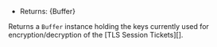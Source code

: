 <!-- YAML
added: v3.0.0
-->

* Returns: {Buffer}

Returns a `Buffer` instance holding the keys currently used for
encryption/decryption of the [TLS Session Tickets][].

